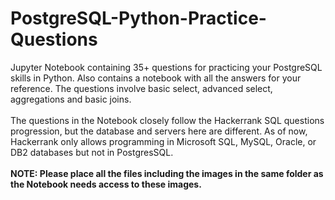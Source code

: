 # PostgreSQL-Python-Practice-Questions
Jupyter Notebook containing 35+ questions for practicing your PostgreSQL skills in Python. Also contains a notebook with all the answers for your reference. The questions involve basic select, advanced select, aggregations and basic joins.
<br>
<br>
The questions in the Notebook closely follow the Hackerrank SQL questions progression, but the database and servers here are different.  As of now, Hackerrank only allows programming in Microsoft SQL, MySQL, Oracle, or DB2 databases but not in PostgresSQL. 
<br>
<br>
**NOTE: Please place all the files including the images in the same folder as the Notebook needs access to these images.**

